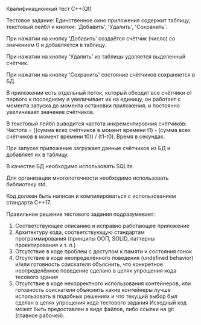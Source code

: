 Квалификационный тест C++(Qt)

Тестовое задание:
Единственное окно приложения содержит таблицу, текстовый лейбл и кнопки: &#39;Добавить&#39;, &#39;Удалить&#39;,
&#39;Сохранить&#39;.

При нажатии на кнопку &#39;Добавить&#39; создаётся счётчик (число) со значением 0
и добавляется в таблицу.

При нажатии на кнопку &#39;Удалить&#39; из таблицы удаляется выделенный счётчик.

При нажатии на кнопку &#39;Сохранить&#39; состояние счётчиков сохраняется в БД.

В приложении есть отдельный поток, который обходит все счётчики от первого к последнему и
увеличивает их на единицу, он работает с момента запуска до момента остановки приложения, и
постоянно увеличивает значение счётчиков.

В текстовый лейбл выводится частота инкрементировния счётчиков:
Частота = ((сумма всех счётчиков в момент времени t1) - (сумма всех счётчиков в момент времени t0))
/ (t1-t0).
Время в секундах.

При запуске приложение загружает данные счётчиков из БД и добавляет их в таблицу.

В качестве БД необходимо использовать SQLite.

Для организации многопоточности необходимо использовать библиотеку std.

Код должен быть написан и компилироваться с использованием стандарта C++17.

Правильное решение тестового задания подразумевает:
1. Соответствующее описанию и исправно работающее приложение
2. Архитектуру кода, соответствующую стандартам программирования (принципы ООП, SOLID,
паттерны проектирования и т. п.)
3. Отсутствие в коде проблем с доступом к памяти и состояния гонок
4. Отсутствие в коде неопределённого поведения (undefined behavior) и/или готовность
соискателя объяснить, что конкретное неопределённое поведение сделано в целях
упрощения кода тесового здания
5. Отсутствие в коде некорректного использования контейнеров, или готовность соискателя
объяснить какие контейнеры лучше использовать в подобных решениях и что текущий выбор
был сделан в целях упрощения кода тестового задания
Исходный код может быть предоставлен в виде файлов, либо ссылки на git (главное рабочей).
